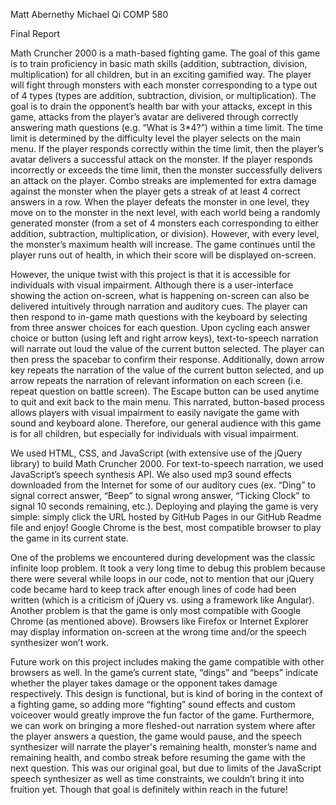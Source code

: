  Matt Abernethy
  Michael Qi
  COMP 580

  Final Report 

  Math Cruncher 2000 is a math-based fighting game. The goal of this game is to train proficiency in basic math skills (addition, 
  subtraction, division, multiplication) for all children, but in an exciting gamified way. The player will fight through monsters 
  with each monster corresponding to a type out of 4 types (types are addition, subtraction, division, or multiplication). The goal 
  is to drain the opponent’s health bar with your attacks, except in this game, attacks from the player’s avatar are delivered through 
  correctly answering math questions (e.g. “What is 3*4?”) within a time limit. The time limit is determined by the difficulty level 
  the player selects on the main menu. If the player responds correctly within the time limit, then the player’s avatar delivers a 
  successful attack on the monster. If the player responds incorrectly or exceeds the time limit, then the monster successfully delivers 
  an attack on the player. Combo streaks are implemented for extra damage against the monster when the player gets a streak of at least 
  4 correct answers in a row. When the player defeats the monster in one level, they move on to the monster in the next level, with 
  each world being a randomly generated monster (from a set of 4 monsters each corresponding to either addition, subtraction, 
  multiplication, or division). However, with every level, the monster’s maximum health will increase. The game continues until the 
  player runs out of health, in which their score will be displayed on-screen.

  However, the unique twist with this project is that it is accessible for individuals with visual impairment. Although there is a 
  user-interface showing the action on-screen, what is happening on-screen can also be delivered intuitively through narration and 
  auditory cues. The player can then respond to in-game math questions with the keyboard by selecting from three answer choices for 
  each question. Upon cycling each answer choice or button (using left and right arrow keys), text-to-speech narration will narrate 
  out loud the value of the current button selected. The player can then press the spacebar to confirm their response. Additionally, 
  down arrow key repeats the narration of the value of the current button selected, and up arrow repeats the narration of relevant 
  information on each screen (i.e. repeat question on battle screen). The Escape button can be used anytime to quit and exit back 
  to the main menu. This narrated, button-based process allows players with visual impairment to easily navigate the game with sound 
  and keyboard alone. Therefore, our general audience with this game is for all children, but especially for individuals with visual 
  impairment.

  We used HTML, CSS, and JavaScript (with extensive use of the jQuery library) to build Math Cruncher 2000. For text-to-speech 
  narration, we used JavaScript’s speech synthesis API. We also used mp3 sound effects downloaded from the Internet for some of 
  our auditory cues (ex. “Ding” to signal correct answer, “Beep” to signal wrong answer, “Ticking Clock” to signal 10 seconds 
  remaining, etc.). Deploying and playing the game is very simple: simply click the URL hosted by GitHub Pages in our GitHub 
  Readme file and enjoy! Google Chrome is the best, most compatible browser to play the game in its current state. 

  One of the problems we encountered during development was the classic infinite loop problem. It took a very long time to debug 
  this problem because there were several while loops in our code, not to mention that our jQuery code became hard to keep track 
  after enough lines of code had been written (which is a criticism of jQuery vs. using a framework like Angular). Another problem 
  is that the game is only most compatible with Google Chrome (as mentioned above). Browsers like Firefox or Internet Explorer may 
  display information on-screen at the wrong time and/or the speech synthesizer won’t work.

  Future work on this project includes making the game compatible with other browsers as well. In the game’s current state, “dings” 
  and “beeps” indicate whether the player takes damage or the opponent takes damage respectively. This design is functional, but 
  is kind of boring in the context of a fighting game, so adding more “fighting” sound effects and custom voiceover would greatly 
  improve the fun factor of the game. Furthermore, we can work on bringing a more fleshed-out narration system where after the player 
  answers a question, the game would pause, and the speech synthesizer will narrate the player's remaining health, monster’s name 
  and remaining health, and combo streak before resuming the game with the next question. This was our original goal, but due to 
  limits of the JavaScript speech synthesizer as well as time constraints, we couldn’t bring it into fruition yet. Though that goal 
  is definitely within reach in the future!
